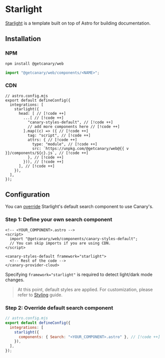 <script setup>
import { data } from '../../../shared.data.js'
const v = data["@getcanary/web"];
</script>

# Starlight

[Starlight](https://starlight.astro.build/) is a template built on top of Astro for building documentation.

## Installation

### NPM

```bash
npm install @getcanary/web
```

```js
import "@getcanary/web/components/<NAME>";
```

### CDN

```js-vue
// astro.config.mjs
export default defineConfig({
  integrations: [
    starlight({
      head: [ // [!code ++]
        ...[ // [!code ++]
          "canary-styles-default", // [!code ++]
          // add more components here // [!code ++]
        ].map((c) => ({ // [!code ++]
          tag: "script", // [!code ++]
          attrs: { // [!code ++]
            type: "module", // [!code ++]
            src: `https://unpkg.com/@getcanary/web@{{ v }}/components/${c}.js`, // [!code ++]
          }, // [!code ++]
        })), // [!code ++]
      ], // [!code ++]
    }),
  ],
});
```

## Configuration

You can [override](https://starlight.astro.build/reference/overrides/#search) Starlight's default search component to use Canary's.

### Step 1: Define your own search component

```html{7}
<!-- <YOUR_COMPONENT>.astro -->
<script>
  import "@getcanary/web/components/canary-styles-default";
  // You can skip imports if you are using CDN.
</script>

<canary-styles-default framework="starlight">
  <!-- Rest of the code -->
</canary-provider-cloud>
```

Specifying `framework="starlight"` is required to detect light/dark mode changes.

> At this point, default styles are applied. For customization, please refer to [Styling](/docs/customization/styling) guide.

### Step 2: Override default search component

```js
// astro.config.mjs
export default defineConfig({
  integrations: [
    starlight({
      components: { Search: "<YOUR_COMPONENT>.astro" }, // [!code ++]
    }),
  ],
});
```
